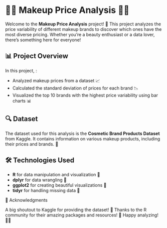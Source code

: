 # 🎨💄 Makeup Price Analysis 💄🎨

Welcome to the **Makeup Price Analysis** project! 🚀 This project analyzes the price variability of different makeup brands to discover which ones have the most diverse pricing. Whether you’re a beauty enthusiast or a data lover, there’s something here for everyone!

## 📊 Project Overview

In this project, :
- Analyzed makeup prices from a dataset 📈
- Calculated the standard deviation of prices for each brand 📉
- Visualized the top 10 brands with the highest price variability using bar charts 📊

## 🔍 Dataset

The dataset used for this analysis is the **Cosmetic Brand Products Dataset** from Kaggle. It contains information on various makeup products, including their prices and brands. 💅

## 🛠️ Technologies Used

- **R** for data manipulation and visualization 🦾
- **dplyr** for data wrangling 🔧
- **ggplot2** for creating beautiful visualizations 🎨
- **tidyr** for handling missing data 📅

🌟 Acknowledgments

A big shoutout to Kaggle for providing the dataset! 🙌
Thanks to the R community for their amazing packages and resources! 🎉
Happy analyzing! 🎉💖

